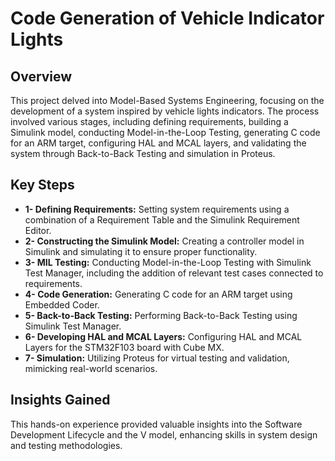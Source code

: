 # Code Generation of Vehicle Indicator Lights

## Overview
This project delved into Model-Based Systems Engineering, focusing on the development of a system inspired by vehicle lights indicators. The process involved various stages, including defining requirements, building a Simulink model, conducting Model-in-the-Loop Testing, generating C code for an ARM target, configuring HAL and MCAL layers, and validating the system through Back-to-Back Testing and simulation in Proteus.

## Key Steps
- **1- Defining Requirements:** Setting system requirements using a combination of a Requirement Table and the Simulink Requirement Editor.
- **2- Constructing the Simulink Model:** Creating a controller model in Simulink and simulating it to ensure proper functionality.
- **3- MIL Testing:** Conducting Model-in-the-Loop Testing with Simulink Test Manager, including the addition of relevant test cases connected to requirements.
- **4- Code Generation:** Generating C code for an ARM target using Embedded Coder.
- **5- Back-to-Back Testing:** Performing Back-to-Back Testing using Simulink Test Manager.
- **6- Developing HAL and MCAL Layers:** Configuring HAL and MCAL Layers for the STM32F103 board with Cube MX.
- **7- Simulation:** Utilizing Proteus for virtual testing and validation, mimicking real-world scenarios.

## Insights Gained
This hands-on experience provided valuable insights into the Software Development Lifecycle and the V model, enhancing skills in system design and testing methodologies.
